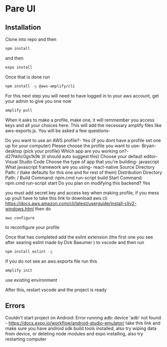 # Pare UI

## Installation

Clone into repo and then

```bash
npm install
```

and then

```bash
expo install
```

Once that is done run

```bash
npm install -g @aws-amplify/cli
```

For this next step you will need to have logged in to your aws account, get your admin to give you one now

```bash
amplify pull
```

When it asks to make a profile, make one, it will remmember you access keys and all your choices here.
This will add the necessary amplify files like aws-exports.js. You will
be asked a few questions-

Do you want to use an AWS profile?- Yes (if you dont have a profile set one up for your computer)
Please choose the profile you want to use- Bryan-desktop (pick your profile)
Which app are you working on?- d27hkhc0gs1k9k (it should auto suggest this)
Choose your default editor- Visual Studio Code
Choose the type of app that you're building- javascript
What javascript framework are you using- react-native
Source Directory Path: / (take defaults for this one and for rest of them)
Distribution Directory Path: /
Build Command: npm.cmd run-script build
Start Command: npm.cmd run-script start
Do you plan on modifying this backend? Yes

you must add secret key and access key when making profile, if you mess up youll have to take this link to download aws cli https://docs.aws.amazon.com/cli/latest/userguide/install-cliv2-windows.html then do

```bash
aws configure
```

to reconfigure your profile

Once that has completed add the eslint extension (the first one you see after searing eslint made by Dirk Baeumer ) to vscode and then run

```bash
npm install eslint -g
```

If you do not see an aws.exports file run this

```bash
amplify init
```

use existing environment

After this, restart vscode and the project is ready

## Errors

Couldn't start project on Android: Error running adb: device 'adb' not found - https://docs.expo.io/workflow/android-studio-emulator/ take this link and make sure you have android sdk build tools installed, also try wiping data from device, or deleting node modules and expo installing, also try restarting computer
